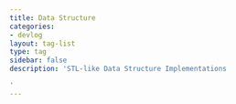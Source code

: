 ```yaml
---
title: Data Structure
categories:
- devlog
layout: tag-list
type: tag
sidebar: false
description: 'STL-like Data Structure Implementations

'
---
```


